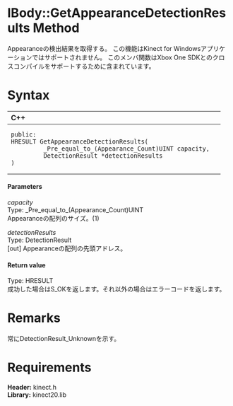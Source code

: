 IBody::GetAppearanceDetectionResults Method  
===========================================  

Appearanceの検出結果を取得する。
この機能はKinect for Windowsアプリケーションではサポートされません。
このメンバ関数はXbox One SDKとのクロスコンパイルをサポートするために含まれています。 <span id="syntaxSection"></span>

Syntax  
======  

<table>
<colgroup>
<col width="100%" />
</colgroup>
<thead>
<tr class="header">
<th align="left">C++</th>
</tr>
</thead>
<tbody>
<tr class="odd">
<td align="left"><pre><code>public:  
HRESULT GetAppearanceDetectionResults(  
         _Pre_equal_to_(Appearance_Count)UINT capacity,  
         DetectionResult *detectionResults  
)</code></pre></td>
</tr>
</tbody>
</table>

<span id="ID4EG"></span>
#### Parameters  

*capacity*    
Type: \_Pre\_equal\_to\_(Appearance\_Count)UINT  
Appearanceの配列のサイズ。(1)  

*detectionResults*    
Type: DetectionResult  
[out] Appearanceの配列の先頭アドレス。  

<span id="ID4EP"></span>
#### Return value  

Type: HRESULT  
成功した場合はS\_OKを返します。それ以外の場合はエラーコードを返します。  

<span id="remarks"></span>

Remarks  
=======  

常にDetectionResult\_Unknownを示す。  

<span id="requirements"></span>

Requirements  
============  

**Header:** kinect.h  
**Library:** kinect20.lib  



<!--Please do not edit the data in the comment block below.-->
<!--
TOCTitle : GetAppearanceDetectionResults Method
RLTitle : IBody::GetAppearanceDetectionResults Method
KeywordK : GetAppearanceDetectionResults method
KeywordK : IBody::GetAppearanceDetectionResults method
KeywordF : IBody::GetAppearanceDetectionResults
KeywordF : GetAppearanceDetectionResults
KeywordF : Microsoft.Kinect.kinect.IBody.GetAppearanceDetectionResults(_Pre_equal_to_(Appearance_Count)UINT,DetectionResult@)
KeywordA : M:Microsoft.Kinect.kinect.IBody.GetAppearanceDetectionResults(_Pre_equal_to_(Appearance_Count)UINT,DetectionResult@)
AssetID : M:Microsoft.Kinect.kinect.IBody.GetAppearanceDetectionResults(_Pre_equal_to_(Appearance_Count)UINT,DetectionResult@)
Locale : en-us
CommunityContent : 1
APIType : Managed
APILocation : 
APIName : Microsoft.Kinect.kinect.IBody::GetAppearanceDetectionResults
TargetOS : Windows
TopicType : kbSyntax
DevLang : C++
DocSet : K4Wv2
ProjType : K4Wv2Proj
Technology : Kinect for Windows
Product : Kinect for Windows SDK v2
productversion : 20
-->
